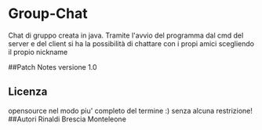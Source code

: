 # Group-Chat
Chat di gruppo creata in java.
Tramite l'avvio del programma dal cmd del server e del client si ha la possibilità di chattare con i propi amici scegliendo il propio nickname


##Patch Notes
versione 1.0


## Licenza
opensource nel modo piu' completo del termine :) senza alcuna restrizione!
##Autori 
Rinaldi Brescia Monteleone
